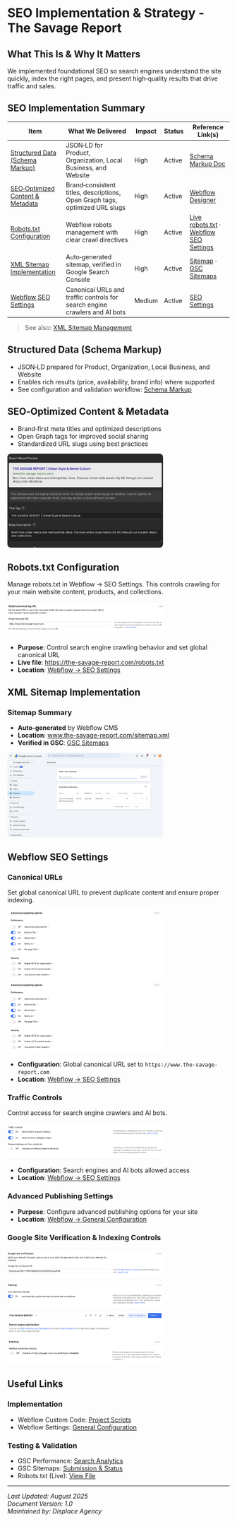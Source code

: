# SEO Implementation & Strategy - The Savage Report

## What This Is & Why It Matters
We implemented foundational SEO so search engines understand the site quickly, index the right pages, and present high‑quality results that drive traffic and sales.

## SEO Implementation Summary

| Item | What We Delivered | Impact | Status | Reference Link(s) |
|------|-------------------|--------|--------|-------------------|
| [Structured Data (Schema Markup)](#structured-data-schema-markup) | JSON‑LD for Product, Organization, Local Business, and Website | High | Active | [Schema Markup Doc](./05.1-seo-schema.md) |
| [SEO‑Optimized Content & Metadata](#seo-optimized-content--metadata) | Brand‑consistent titles, descriptions, Open Graph tags, optimized URL slugs | High | Active | <a href="https://webflow.com/design/savage-report-we" target="_blank" rel="noopener noreferrer">Webflow Designer</a> |
| [Robots.txt Configuration](#robots-txt-configuration) | Webflow robots management with clear crawl directives | High | Active | <a href="https://the-savage-report.com/robots.txt" target="_blank" rel="noopener noreferrer">Live robots.txt</a> · <a href="https://webflow.com/dashboard/sites/savage-report-we/seo" target="_blank" rel="noopener noreferrer">Webflow SEO Settings</a> |
| [XML Sitemap Implementation](#xml-sitemap-implementation) | Auto‑generated sitemap, verified in Google Search Console | High | Active | <a href="https://www.the-savage-report.com/sitemap.xml" target="_blank" rel="noopener noreferrer">Sitemap</a> · <a href="https://search.google.com/search-console/sitemaps?resource_id=sc-domain:the-savage-report.com" target="_blank" rel="noopener noreferrer">GSC Sitemaps</a> |
| [Webflow SEO Settings](#webflow-seo-settings) | Canonical URLs and traffic controls for search engine crawlers and AI bots | Medium | Active | <a href="https://webflow.com/dashboard/sites/savage-report-we/seo" target="_blank" rel="noopener noreferrer">SEO Settings</a> |

> See also: [XML Sitemap Management](../knowledge-hub/seo/xml-sitemap-management.md)

<a id="structured-data-schema-markup"></a>
## Structured Data (Schema Markup)
- JSON‑LD prepared for Product, Organization, Local Business, and Website
- Enables rich results (price, availability, brand info) where supported
- See configuration and validation workflow: [Schema Markup](./05.1-seo-schema.md)

<a id="seo-optimized-content--metadata"></a>
## SEO‑Optimized Content & Metadata
- Brand‑first meta titles and optimized descriptions
- Open Graph tags for improved social sharing
- Standardized URL slugs using best practices

<img src="../assets/05-seo-implementation-meta-title-description.png" alt="Meta title and description configuration in Webflow for SEO" width="70%" style="border-radius:8px" />

<a id="robots-txt-configuration"></a>
## Robots.txt Configuration

Manage robots.txt in Webflow → SEO Settings. This controls crawling for your main website content, products, and collections.

<img src="../assets/05-seo-implementation-global-canonical-url.png" alt="Global canonical URL configuration in Webflow SEO settings" width="70%" style="border-radius:8px" />

- **Purpose**: Control search engine crawling behavior and set global canonical URL
- **Live file**: <a href="https://the-savage-report.com/robots.txt" target="_blank" rel="noopener noreferrer">https://the-savage-report.com/robots.txt</a>
- **Location**: <a href="https://webflow.com/dashboard/sites/savage-report-we/seo" target="_blank" rel="noopener noreferrer">Webflow → SEO Settings</a>

<a id="xml-sitemap-implementation"></a>
## XML Sitemap Implementation

### Sitemap Summary
- **Auto‑generated** by Webflow CMS
- **Location**: <a href="https://www.the-savage-report.com/sitemap.xml" target="_blank" rel="noopener noreferrer">www.the-savage-report.com/sitemap.xml</a>
- **Verified in GSC**: <a href="https://search.google.com/search-console/sitemaps?resource_id=sc-domain:the-savage-report.com" target="_blank" rel="noopener noreferrer">GSC Sitemaps</a>

<img src="../assets/05-seo-implementation-gsc-sitemaps.png" alt="GSC submitted sitemap view" width="70%" style="border-radius:8px" />

<a id="webflow-seo-settings"></a>
## Webflow SEO Settings

### Canonical URLs
Set global canonical URL to prevent duplicate content and ensure proper indexing.

<img src="../assets/05-seo-implementation-webflow-advanced-publishing.png" alt="Advanced publishing options in Webflow settings related to SEO and caching" width="70%" style="border-radius:8px" />

<img src="../assets/05-seo-implementation-webflow-advanced-publishing.png" alt="Webflow SEO settings with canonical and robots controls" width="70%" style="border-radius:8px" />

- **Configuration**: Global canonical URL set to `https://www.the-savage-report.com`
- **Location**: <a href="https://webflow.com/dashboard/sites/savage-report-we/seo" target="_blank" rel="noopener noreferrer">Webflow → SEO Settings</a>

### Traffic Controls
Control access for search engine crawlers and AI bots.

<img src="../assets/05-seo-implementation-traffic-controls-workflow.png" alt="Traffic controls workflow for search engines and AI bots in Webflow" width="70%" style="border-radius:8px" />

- **Configuration**: Search engines and AI bots allowed access
- **Location**: <a href="https://webflow.com/dashboard/sites/savage-report-we/seo" target="_blank" rel="noopener noreferrer">Webflow → SEO Settings</a>

### Advanced Publishing Settings

- **Purpose**: Configure advanced publishing options for your site
- **Location**: <a href="https://webflow.com/dashboard/sites/savage-report-we/general" target="_blank" rel="noopener noreferrer">Webflow → General Configuration</a>

### Google Site Verification & Indexing Controls

<img src="../assets/05-seo-implementation-google-site-verification.png" alt="Google Site Verification meta in Webflow settings" width="70%" style="border-radius:8px" />

<img src="../assets/05-seo-implementation-sitemap-auto-generate-toggle.png" alt="Sitemap auto-generate toggle in Webflow settings" width="70%" style="border-radius:8px" />

<img src="../assets/05-seo-implementation-indexing-toggle-subdomain-off.png" alt="Indexing toggle off for subdomain in Webflow settings" width="70%" style="border-radius:8px" />

## Useful Links

### Implementation
- Webflow Custom Code: [Project Scripts](https://webflow.com/dashboard/sites/savage-report-we/custom-code)
- Webflow Settings: [General Configuration](https://webflow.com/dashboard/sites/savage-report-we/general)

### Testing & Validation
- GSC Performance: [Search Analytics](https://search.google.com/search-console/performance/search-analytics?resource_id=sc-domain:the-savage-report.com)
- GSC Sitemaps: [Submission & Status](https://search.google.com/search-console/sitemaps?resource_id=sc-domain:the-savage-report.com)
- Robots.txt (Live): [View File](https://the-savage-report.com/robots.txt)

---
*Last Updated: August 2025*  
*Document Version: 1.0*  
*Maintained by: Displace Agency*


